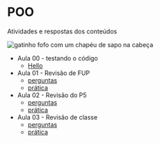 <h1> POO </h1>
<p> Atividades e respostas dos conteúdos </p>

![gatinho fofo com um chapéu de sapo na cabeça](https://2.bp.blogspot.com/-YUGodKRhVcI/Td0ZhvC3t0I/AAAAAAAAAJs/QSLBk7sKy2I/s1600/tumblr_lld0g4YtHn1qge12uo1_500.jpg)

- Aula 00 - testando o código
  - [Hello](ola.ts)
- Aula 01 - Revisão de FUP
  - [perguntas](Aula01/questao.md)
  - [prática](Aula01)
- Aula 02 - Revisão do P5
  - [perguntas](Aula02/perguntas.md)
  - [prática](Aula02/aula02.txt)
- Aula 03 - Revisão de classe
  - [perguntas](Aula03/praticaclasse.ts)
  - [prática](Aula03/revisaoClasses.md)
